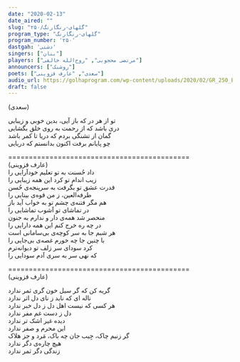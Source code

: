 ```yaml
---
date: "2020-02-13"
date_aired: ""
slug: "گلهای-رنگارنگ/۲۵۰"
program_type: "گلهای-رنگارنگ"
program_number: '۲۵۰'
dastgah: 'دشتی'
singers: ["بنان"]
players: ["مرتضی محجوبی", "روح‌الله خالقی"]
announcers: ["روشنک"]
poets: ["سعدی", "عارف قزوینی"]
audio_url: https://golhaprogram.com/wp-content/uploads/2020/02/GR_250_Banan.mp3
draft: false
---
```


(سعدی)  

تو از هر در که باز آیی، بدین خوبی و زیبایی  
دری باشد که از رحمت به روی خلق بگشایی  
گمان از تشنگی بردم که دریا تا کمر باشد  
چو پایانم برفت اکنون بدانستم که دریایی  
 
============================================  
(عارف قزوینی)  
داد  حُسنت به تو تعلیم خودآرایی را  
زیب اندام تو کرد این همه زیبایی را  
قدرت عشق تو بگرفت به سرپنجه‌ی حُسن  
طرفه‌العین، ز من قوه‌ی بینایی را  
هم مگر فتنه‌ی چشم تو به خواب آید باز  
در تماشای تو آشوب تماشایی را  
منحصر شد همه‌ی دار و ندارم به جنون  
در چه ره خرج کنم این همه دارایی را  
هر شبم جا به سر کوچه‌ی بی‌سامانی است  
با چنین جا چه خورم غصه‌ی بی‌جایی را  
کرد سودای سر زلف تو دیوانه‌ترم  
که نهی سر به سری آدم سودایی را  

============================================  
(عارف قزوینی)  

گریه کن که گر سیل خون گری ثمر ندارد  
ناله ای که ناید ز نای دل اثر ندارد  
هر کسی که نیست اهل دل ز دل خبر ندارد  
دل ز دست غم مفر ندارد  
دیده غیر اشک تر ندارد  
این محرم و صفر ندارد  
گر زنیم چاک، جِیب جان چه باک، مَرد و جز هلاک  
هیچ چاره‌ی دگر ندارد  
زندگی دگر ثمر ندارد  
